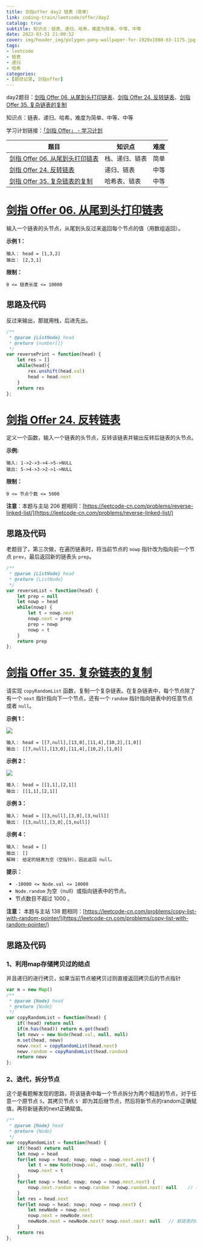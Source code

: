 ```yaml
---
title: 剑指offer day2 链表（简单）
link: coding-train/leetcode/offer/day2
catalog: true
subtitle: 知识点：链表、递归、哈希，难度为简单、中等、中等
date: 2022-03-31 21:00:52
cover: img/header_img/polygon-pony-wallpaper-for-1920x1080-63-1175.jpg
tags:
- leetcode
- 链表
- 递归
- 哈希
categories:
- [题目记录, 剑指offer]
---
```

day2题目：[剑指 Offer 06. 从尾到头打印链表](https://leetcode-cn.com/problems/cong-wei-dao-tou-da-yin-lian-biao-lcof/)、[剑指 Offer 24. 反转链表](https://leetcode-cn.com/problems/fan-zhuan-lian-biao-lcof/)、[剑指 Offer 35. 复杂链表的复制](https://leetcode-cn.com/problems/fu-za-lian-biao-de-fu-zhi-lcof/)

知识点：链表、递归、哈希，难度为简单、中等、中等

学习计划链接：[「剑指 Offer」 - 学习计划](https://leetcode-cn.com/study-plan/lcof/?progress=7jn70jr)

| 题目                                                                                                     | 知识点         | 难度 |
| -------------------------------------------------------------------------------------------------------- | -------------- | ---- |
| [剑指 Offer 06. 从尾到头打印链表](https://leetcode-cn.com/problems/cong-wei-dao-tou-da-yin-lian-biao-lcof/) | 栈、递归、链表 | 简单 |
| [剑指 Offer 24. 反转链表](https://leetcode-cn.com/problems/fan-zhuan-lian-biao-lcof/)                       | 递归、链表     | 中等 |
| [剑指 Offer 35. 复杂链表的复制](https://leetcode-cn.com/problems/fu-za-lian-biao-de-fu-zhi-lcof/)           | 哈希表、链表   | 中等 |

# [剑指 Offer 06. 从尾到头打印链表](https://leetcode-cn.com/problems/cong-wei-dao-tou-da-yin-lian-biao-lcof/)

输入一个链表的头节点，从尾到头反过来返回每个节点的值（用数组返回）。

**示例 1：**

```
输入： head = [1,3,2]
输出： [2,3,1]
```

**限制：**

`0 <= 链表长度 <= 10000`

## 思路及代码

反过来输出，那就用栈，后进先出。

```javascript
/**
 * @param {ListNode} head
 * @return {number[]}
 */
var reversePrint = function(head) {
    let res = []
    while(head){
        res.unshift(head.val)
        head = head.next
    }
    return res
};
```

# [剑指 Offer 24. 反转链表](https://leetcode-cn.com/problems/fan-zhuan-lian-biao-lcof/)

定义一个函数，输入一个链表的头节点，反转该链表并输出反转后链表的头节点。

**示例:**

```
输入: 1->2->3->4->5->NULL
输出: 5->4->3->2->1->NULL
```

**限制：**

`0 <= 节点个数 <= 5000`

**注意**：本题与主站 206 题相同：[https://leetcode-cn.com/problems/reverse-linked-list/](https://leetcode-cn.com/problems/reverse-linked-list/)

## 思路及代码

老题目了，第三次做，在遍历链表时，将当前节点的 `nowp` 指针改为指向前一个节点 `prev`，最后返回新的链表头 `prep`。

```javascript
/**
 * @param {ListNode} head
 * @return {ListNode}
 */
var reverseList = function(head) {
    let prep = null
    let nowp = head
    while(nowp) {
        let t = nowp.next 
        nowp.next = prep
        prep = nowp
        nowp = t
    }
    return prep
};
```

# [剑指 Offer 35. 复杂链表的复制](https://leetcode-cn.com/problems/fu-za-lian-biao-de-fu-zhi-lcof/)

请实现 `copyRandomList` 函数，复制一个复杂链表。在复杂链表中，每个节点除了有一个 `next` 指针指向下一个节点，还有一个 `random` 指针指向链表中的任意节点或者 `null`。

**示例 1：**

![](https://p3-juejin.byteimg.com/tos-cn-i-k3u1fbpfcp/007f0dd6a92d4301af466e05d131103a~tplv-k3u1fbpfcp-zoom-1.image)

```
输入： head = [[7,null],[13,0],[11,4],[10,2],[1,0]]
输出： [[7,null],[13,0],[11,4],[10,2],[1,0]]
```

**示例 2：**

![](https://p3-juejin.byteimg.com/tos-cn-i-k3u1fbpfcp/73e989a8aecd4363b7a37940188384de~tplv-k3u1fbpfcp-zoom-1.image)

```
输入： head = [[1,1],[2,1]]
输出： [[1,1],[2,1]]
```

**示例 3：**


```
输入： head = [[3,null],[3,0],[3,null]]
输出： [[3,null],[3,0],[3,null]]
```

**示例 4：**

```
输入： head = []
输出： []
解释： 给定的链表为空（空指针），因此返回 null。
```

**提示：**

- `-10000 <= Node.val <= 10000`
- `Node.random` 为空（null）或指向链表中的节点。
- 节点数目不超过 1000 。

**注意：** 本题与主站 138 题相同：[https://leetcode-cn.com/problems/copy-list-with-random-pointer/](https://leetcode-cn.com/problems/copy-list-with-random-pointer/)

## 思路及代码

### 1、利用map存储拷贝过的结点

并且递归的进行拷贝，如果当前节点被拷贝过则直接返回拷贝后的节点指针

```javascript
var m = new Map()
/**
 * @param {Node} head
 * @return {Node}
 */
var copyRandomList = function(head) {
    if(!head) return null
    if(m.has(head)) return m.get(head)
    let newv = new Node(head.val, null, null)
    m.set(head, newv)
    newv.next = copyRandomList(head.next)
    newv.random = copyRandomList(head.random)
    return newv
};
```

### 2、迭代，拆分节点

这个是看题解发现的思路，将该链表中每一个节点拆分为两个相连的节点，对于任意一个原节点 `S`，其拷贝节点 `S′` 即为其后继节点，然后将新节点的random正确赋值，再将新链表的next正确赋值。

```javascript
/**
 * @param {Node} head
 * @return {Node}
 */
var copyRandomList = function(head) {
    if(!head) return null
    let nowp = head
    for(let nowp = head; nowp; nowp = nowp.next.next) {
        let t = new Node(nowp.val, nowp.next, null)
        nowp.next = t
    }
    for(let nowp = head; nowp; nowp = nowp.next.next) {
        nowp.next.random = nowp.random ? nowp.random.next: null    // 新链表的random赋值
    }
    let res = head.next
    for(let nowp = head; nowp; nowp = nowp.next) {
        let newNode = nowp.next
        nowp.next = newNode.next
        newNode.next = newNode.next? nowp.next.next: null   // 新链表的next赋值
    }
    return res
};

```
